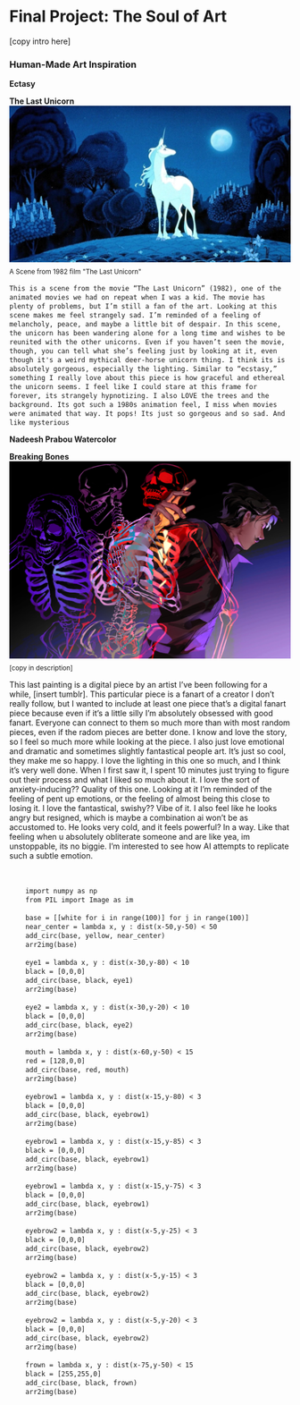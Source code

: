 # Final Project: The Soul of Art
[copy intro here]

<h3>Human-Made Art Inspiration </h3>

**Ectasy**


**The Last Unicorn**
<img src="img/Unicorn OG">
<sub> A Scene from 1982 film "The Last Unicorn" </sub>

	This is a scene from the movie “The Last Unicorn” (1982), one of the animated movies we had on repeat when I was a kid. The movie has plenty of problems, but I’m still a fan of the art. Looking at this scene makes me feel strangely sad. I’m reminded of a feeling of melancholy, peace, and maybe a little bit of despair. In this scene, the unicorn has been wandering alone for a long time and wishes to be reunited with the other unicorns. Even if you haven’t seen the movie, though, you can tell what she’s feeling just by looking at it, even though it's a weird mythical deer-horse unicorn thing. I think its is absolutely gorgeous, especially the lighting. Similar to “ecstasy,” something I really love about this piece is how graceful and ethereal the unicorn seems. I feel like I could stare at this frame for forever, its strangely hypnotizing. I also LOVE the trees and the background. Its got such a 1980s animation feel, I miss when movies were animated that way. It pops! Its just so gorgeous and so sad. And like mysterious 


**Nadeesh Prabou Watercolor**

**Breaking Bones**
<img src="img/Bones OG">
<sub> [copy in description] </sub>

This last painting is a digital piece by an artist I’ve been following for a while, [insert tumblr]. This particular piece is a fanart of a creator I don’t really follow, but I wanted to include at least one piece that’s a digital fanart piece because even if it’s a little silly I’m absolutely obsessed with good fanart. Everyone can connect to them so much more than with most random pieces, even if the radom pieces are better done. I know and love the story, so I feel so much more while looking at the piece. I also just love emotional and dramatic and sometimes slightly fantastical people art. It’s just so cool, they make me so happy. I love the lighting in this one so much, and I think it’s very well done. When I first saw it, I spent 10 minutes just trying to figure out their process and what I liked so much about it. I love the sort of anxiety-inducing?? Quality of this one. Looking at it I’m reminded of the feeling of pent up emotions, or the feeling of almost being this close to losing it. I love the fantastical, swishy?? Vibe of it. 
I also feel like he looks angry but resigned, which is maybe a combination ai won’t be as accustomed to. He looks very cold, and it feels powerful? In a way. Like that feeling when u absolutely obliterate someone and are like yea, im unstoppable, its no biggie. I’m interested to see how AI attempts to replicate such a subtle emotion.

```
   
    
    import numpy as np
    from PIL import Image as im
   
    base = [[white for i in range(100)] for j in range(100)]
    near_center = lambda x, y : dist(x-50,y-50) < 50
    add_circ(base, yellow, near_center)
    arr2img(base)
    
    eye1 = lambda x, y : dist(x-30,y-80) < 10
    black = [0,0,0]
    add_circ(base, black, eye1)
    arr2img(base)

    eye2 = lambda x, y : dist(x-30,y-20) < 10
    black = [0,0,0]
    add_circ(base, black, eye2)
    arr2img(base)

    mouth = lambda x, y : dist(x-60,y-50) < 15
    red = [128,0,0]
    add_circ(base, red, mouth)
    arr2img(base)

    eyebrow1 = lambda x, y : dist(x-15,y-80) < 3
    black = [0,0,0]
    add_circ(base, black, eyebrow1)
    arr2img(base)

    eyebrow1 = lambda x, y : dist(x-15,y-85) < 3
    black = [0,0,0]
    add_circ(base, black, eyebrow1)
    arr2img(base)

    eyebrow1 = lambda x, y : dist(x-15,y-75) < 3
    black = [0,0,0]
    add_circ(base, black, eyebrow1)
    arr2img(base)

    eyebrow2 = lambda x, y : dist(x-5,y-25) < 3
    black = [0,0,0]
    add_circ(base, black, eyebrow2)
    arr2img(base)

    eyebrow2 = lambda x, y : dist(x-5,y-15) < 3
    black = [0,0,0]
    add_circ(base, black, eyebrow2)
    arr2img(base)

    eyebrow2 = lambda x, y : dist(x-5,y-20) < 3
    black = [0,0,0]
    add_circ(base, black, eyebrow2)
    arr2img(base)

    frown = lambda x, y : dist(x-75,y-50) < 15
    black = [255,255,0]
    add_circ(base, black, frown)
    arr2img(base)
   ```


